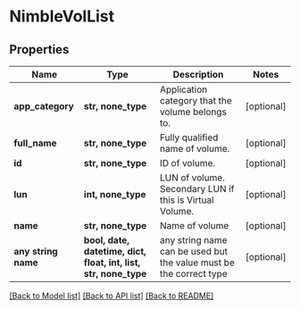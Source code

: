 # NimbleVolList


## Properties
Name | Type | Description | Notes
------------ | ------------- | ------------- | -------------
**app_category** | **str, none_type** | Application category that the volume belongs to. | [optional] 
**full_name** | **str, none_type** | Fully qualified name of volume. | [optional] 
**id** | **str, none_type** | ID of volume. | [optional] 
**lun** | **int, none_type** | LUN of volume. Secondary LUN if this is Virtual Volume. | [optional] 
**name** | **str, none_type** | Name of volume | [optional] 
**any string name** | **bool, date, datetime, dict, float, int, list, str, none_type** | any string name can be used but the value must be the correct type | [optional]

[[Back to Model list]](../README.md#documentation-for-models) [[Back to API list]](../README.md#documentation-for-api-endpoints) [[Back to README]](../README.md)


